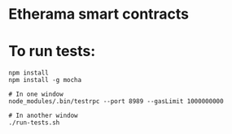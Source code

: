 # Etherama smart contracts

# To run tests:

```
npm install
npm install -g mocha

# In one window
node_modules/.bin/testrpc --port 8989 --gasLimit 1000000000

# In another window
./run-tests.sh
```
